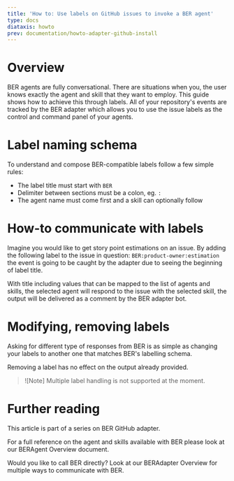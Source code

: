 ```yaml
---
title: 'How to: Use labels on GitHub issues to invoke a BER agent'
type: docs
diataxis: howto
prev: documentation/howto-adapter-github-install
---
```


# Overview
BER agents are fully conversational. There are situations when you, the user knows exactly the agent and skill that they want to employ. This guide shows how to achieve this through labels. All of your repository's events are tracked by the BER adapter  which allows you to use the issue labels as the control and command panel of your agents.


# Label naming schema
To understand and compose BER-compatible labels follow a few simple rules:
 - The label title must start with `BER`
 - Delimiter between sections must be a colon, eg. `:`
 - The agent name must come first and a skill can optionally follow

# How-to communicate with labels
Imagine you would like to get story point estimations on an issue. By adding the following label to the issue in question: `BER:product-owner:estimation` the event is going to be caught by the adapter due to seeing the beginning of label title. 

With title including values that can be mapped to the list of agents and skills, the selected agent will respond to the issue with the selected skill, the output will be delivered as a comment by the BER adapter bot.

# Modifying, removing labels
Asking for different type of responses from BER is as simple as changing your labels to another one that matches BER's labelling schema. 

Removing a label has no effect on the output already provided.

> ![Note]
> Multiple label handling is not supported at the moment. 

# Further reading
This article is part of a series on BER GitHub adapter.

For a full reference on the agent and skills available with BER please look at our BERAgent Overview document.

Would you like to call BER directly? Look at our BERAdapter Overview for multiple ways to communicate with BER.
